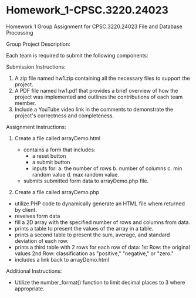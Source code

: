 # Homework_1-CPSC.3220.24023
Homework 1 Group Assignment for CPSC.3220.24023 File and Database Processing

Group Project Description:

Each team is required to submit the following components:

Submission Instructions:

1. A zip file named hw1.zip containing all the necessary files to support the project.
2. A PDF file named hw1.pdf that provides a brief overview of how the project was implemented and outlines the contributions of each team member.
3. Include a YouTube video link in the comments to demonstrate the project's correctness and completeness.

Assignment Instructions:

1. Create a file called arrayDemo.html
   - contains a form that includes:
     + a reset button
     + a submit button 
     + inputs for:
         a. the number of rows
         b. number of columns
         c. min random value
         d. max random value.
   - submits submitted form data to arrayDemo.php file.
     
2. Create a file called arrayDemo.php
  - utilize PHP code to dynamically generate an HTML file whem returned by client.
  - reveives form data
  - fill a 2D array with the specified number of rows and columns from data.
  - prints a table to present the values of the array in a table.
  - prints a second table to present the sum, average, and standard deviation of each row.
  - prints a third table with 2 rows for each row of data:
      1st Row: the original values 
      2nd Row: classification as "positive," "negative," or "zero."
  - includes a link back to arrayDemo.html

Additional Instructions:
- Utilize the number_format() function to limit decimal places to 3 where appropriate.
